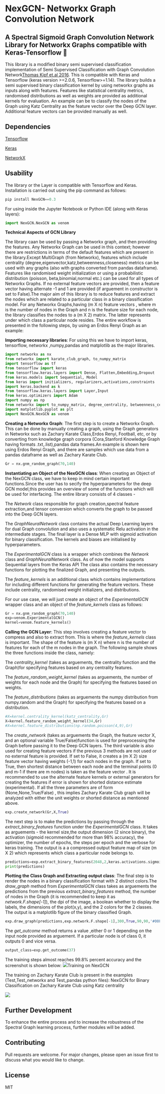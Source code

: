# NexGCN- Networkx Graph Convolution Network

## A Spectral Sigmoid Graph Convolution Network Library for Networkx Graphs compatible with Keras-Tensorflow :robot:

This library is a modified binary semi supervised classification implementation of Semi Supervised Classification with Graph Convolution Network[Thomas Kipf et.al 2016](https://arxiv.org/pdf/1609.02907v4.pdf). This is compatible with Keras and Tensorflow (keras version >=2.0.6, Tensorflow>=1.14).
The library builds a semi supervised binary classification kernel by using networkx graphs as inputs along with features. Features like statistical centrality metrics, randomised distributions as well as weights are provided as additional kernels for evaluation. An example can be to classify the nodes of the Graph using Katz Centrality as the feature vector over the Deep GCN layer. Additional feature vectors can be provided manually as well.

## Dependencies

<a href="https://www.tensorflow.org/">Tensorflow</a>

<a href="https://keras.io/">Keras</a>

<a href="https://networkx.github.io/">NetworkX</a>

## Usability

The library or the Layer is compatible with Tensorflow and Keras. Installation is carried out using the pip command as follows:

```python
pip install NexGCN==0.3
```

For using inside the Jupyter Notebook or Python IDE (along with Keras layers):

```python
import NexGCN.NexGCN as venom
```
**Technical Aspects of GCN Library**


The library caan be used by passing a Networkx graph, and then providing the features. Any Networkx Graph can be used in this context; however there are restrictions in terms of the default features which are present in the library.Except MultiGraph (from Networkx), features which include centrality (degree,eigenvector,katz,betweenness,closeness) metrics can be used with any graphs (also with graphs converted from pandas dataframe). Features like randomised weight initialization or using a probabilistic distribution (poisson, beta,binomial,normal etc.) can be used for all types of Networkx Graphs. If no external feature vectors are provided, then a feature vector having alternate -1 and 1 are provided (if arguement in constructor is set to False).The major aim of this library is to reduce features and extract the nodes which are related to a particular class in a binary classification model. For any Networkx Graphs,having (m X n) feature vectors , where m is the number of nodes in the Graph and n is the feature size for each node, the library classifies the nodes to a  (m X 2) matrix. The latter represents under which class a particular node resides. The entire workflow is presented in the following steps, by using an Erdos Renyi Graph as an example:

**Importing necessary libraries**: For using this we have to import keras, tensorflow, networkx ,numpy,pandas and matplotlib as the major libraries.

```python
import networkx as nx
from networkx import karate_club_graph, to_numpy_matrix
import tensorflow as tf
from tensorflow import keras
from tensorflow.keras.layers import Dense, Flatten,Embedding,Dropout
from keras.models import Sequential, Model
from keras import initializers, regularizers,activations,constraints
import keras.backend as k
from tensorflow.keras.layers import Layer,Input
from keras.optimizers import Adam
import numpy as np
from networkx import to_numpy_matrix, degree_centrality, betweenness_centrality, shortest_path_length,in_degree_centrality,out_degree_centrality,eigenvector_centrality,katz_centrality,closeness_centrality
import matplotlib.pyplot as plt
import NexGCN.NexGCN as venom
```

**Creating a Networkx Graph**: The first step is to create a Networkx Graph. This can be done by manually creating a graph, using the Graph generators in Networkx such as Zachary Karate Class,Erdos Renyi, Football, etc,   or by converting from knowledge graph corpora (Cora,Stanford Knowledge Graph having formats .txt,.list),pandas data frames.An example is shown here using Erdos Renyi Graph, and there are samples which use data from a pandas dataframe as well as Zachary Karate Club.

```python
Gr = nx.gnm_random_graph(70,140)
```

**Instantiating an Object of the NexGCN class**: When creating an Object of the NexGCN class, we have to keep in mind certain important functions.Since the user has to secify the hyperparameters for the deep GCN model,this provides an overview of some of the functions which will be used for interfacing. The entire library consists of 4 classes - 


The *Network* class responsible for graph creation,spectral feature extraction,and tensor conversion which converts the graph to be passed into the Deep GCN layers. 

The *GraphNeuralNetwork* class contains the actual Deep Learning layers for dual Graph convolution and also uses a systematic Relu activation in the intermediate stages. The final layer is a Dense MLP with sigmoid activation for binary classification. The kernels and biases are initialised by hyperparameters.


The *ExperimentalGCN* class is a wrapper which combines the *Network* class and *GraphNeuralNetwork* class. As of now the model supports Sequential layers from the Keras API The class also contains the necessary functions for plotting the finalized Graph, and presenting the outputs.


The *feature_kernels* is an additional class which contains implementations for including different functions for generating the feature vectors. These include centrality, randomised weight initializers, and distributions.

For our use case, we will just create an object of the *ExperimentalGCN* wrapper class and an object of the *feature_kernels* class as follows:
```python
Gr = nx.gnm_random_graph(70,140)
exp=venom.ExperimentalGCN()
kernel=venom.feature_kernels()
```

**Calling the GCN Layer**: This step involves creating a feature vector to compress and also to extract from. This is where the *feature_kernels* class is important. The shape of the feature is (m X n) where n is the number of features for each of the m nodes in the graph. The following sample shows the three functions inside the class, namely:

The *centrality_kernel* (takes as arguements, the centrality function and the Graph)for specifying features based on any centrality features.

The *feature_random_weight_kernel* (takes as arguements, the number of weights for each node and the Graph) for specifying the features based on weights.

The *feature_distributions* (takes as arguements the numpy distribution from numpy.random and the Graph) for specifying the features based on a distribution.

```python
#X=kernel.centrality_kernel(katz_centrality,Gr)
X=kernel.feature_random_weight_kernel(34,Gr)
#X=kernel.feature_distributions(np.random.poisson(4,9),Gr)
```

The *create_network*  (takes as arguements the Graph, the feature vector X, and an optional variable True/False)function is used for preprocessing the Graph before passing it to the Deep GCN layers. The third variable is also used for creating feature vectors if the previous 3 methods are not used or no external feature is provided. If set to False, it creates a  (m X 2) size feature vector having weights (-1,1) for each nodes in the graph. If set to True, then shortest distance between each node and the terminal points (0 and m-1 if there are m nodes) is taken as the feature vector . It is recommended to use the alternate feature kernels or external generators for creating the features if error is shown for shorted distance estimate (experimental). If all the three parameters are of form (None,None,True/False) , this implies Zachary Karate Club graph will be analyzed with either the unit weights or shorted distance as mentioned above.
```python
exp.create_network(Gr,X,True)
```

The next step is to make the predictions by passing through the *extract_binary_features* function under the *ExperimentalGCN* class. It takes as arguements - the kernel size,the output dimension (2 since binary), the activation (sigmoid recommended for more than 98% accuracy), the optimizer, the number of epochs, the steps per epoch and the verbose for keras training. The output is a a compressed output feature map of size (m X 2) which represents which class a particular node belongs to. 
```python
predictions=exp.extract_binary_features(2048,2,keras.activations.sigmoid,'adam',5,20,1)
print(predictions)
```

**Plotting the Class Graph and Extracting output class**: The final step is to render the nodes in a binary classification format with 2 distinct colors.The *draw_graph* method from *ExperimentalGCN* class takes as arguements the predictions from the previous *extract_binary_features* method, the number of nodes in the Graph (it is recommended to keep it as *network.F.shape[-1]*), the dpi of the image, a boolean whether to display the labels, the dimensions of the plot(x,y), and the 2 colors for the 2 classes. The output is a matplotlib figure of the binary classified Graph.
```python
exp.draw_graph(predictions,exp.network.F.shape[-1],300,True,90,90,'#00FFFF','#FF00FF')
```
The *get_outcome* method returns a value ,either 0 or 1 depending on the input node provided as arguement. If a particular node is of class 0, it outputs 0 and vice versa.
```python
output_class=exp.get_outcome(37)
```

The training steps almost reaches 99.8% percent accuracy and the screenshot is shown below:
<img src="https://github.com/abhilash1910/NexGCN/blob/master/Training.PNG">Training on NexGCN</img>

The training on Zachary Karate Club is present in the examples (Test,Test_networkx and Test_pandas python files):
NexGCN for Binary Classification on Zachary Karate Club using Katz centrality


<img src="https://github.com/abhilash1910/NexGCN/blob/master/Images/gcn_zakary1-katz_centrality.png"></img>

## Further Development

To enhance the entire process and to increase the robustness of the Spectral Graph learning process, further modules will be added.

## Contributing

Pull requests are welcome. For major changes, please open an issue first to discuss what you would like to change.

## License

MIT
